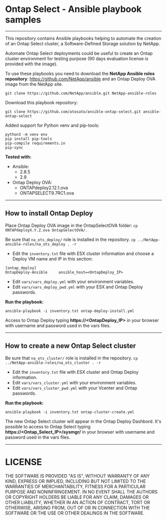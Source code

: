 # Ontap Select - Ansible playbook samples
----
This repository contains Ansible playbooks helping to automate the creation of an Ontap Select cluster, a Software-Defined Storage solution by NetApp.

Automate Ontap Select deployments could be useful to create an Ontap cluster environment for testing purpose (90 days evaluation license is provided with the image).

To use these playbooks you need to download the **NetApp Ansible roles repository**: <link>https://github.com/NetApp/ansible</link> and an Ontap Deploy OVA image from the NetApp site.
```
git clone https://github.com/NetApp/ansible.git NetApp-ansible-roles
```
Download this playbook repository:
```
git clone https://github.com/atosato/ansible-ontap-select.git ansible-ontap-select
```

Added support for Python venv and pip-tools:
```
python3 -m venv env
pip install pip-tools
pip-compile requirements.in
pip-sync
```

**Tested with:**
 - Ansible:
    * 2.8.5
    * 2.9
 - Ontap Deploy OVA: 
    * ONTAPdeploy2.12.1.ova
    * ONTAPSELECT9.7RC1.ova

----
## How to install Ontap Deploy

Place Ontap Deploy OVA image in the OntapSelectOVA folder:
`cp ONTAPdeployX.Y.Z.ova OntapSelectOVA/.`

Be sure that `na_ots_deploy/` role is installed in the repository. `cp ../NetApp-ansible-roles/na_ots_deploy . -r`

- Edit the `inventory.txt` file with ESX cluster information and choose a Deploy VM name and IP in this section:
```
[ontap_deploy]
OntapDeploy-Ansible     ansible_host=<OntapDeploy_IP>
```

- Edit `vars/vars_deploy.yml` with your environment variables.
- Edit `vars/vars_deploy_pwd.yml` with your ESX and Ontap Deploy passwords.

**Run the playbook:**
```
ansible-playbook -i inventory.txt ontap-deploy-install.yml
```

Access to Ontap Deploy typing **https://<OntapDeploy_IP>** in your browser with username and password used in the vars files.

----
## How to create a new Ontap Select cluster

Be sure that `na_ots_cluster/` role is installed in the repository. `cp ../NetApp-ansible-roles/na_ots_cluster . -r`

- Edit the `inventory.txt` file with ESX cluster and Ontap Deploy information.
- Edit `vars/vars_cluster.yml` with your environment variables.
- Edit `vars/vars_cluster_pwd.yml` with your Vcenter and Ontap passwords.

**Run the playbook:**
```
ansible-playbook -i inventory.txt ontap-cluster-create.yml
```

The new Ontap Select cluster will appear in the Ontap Deploy Dashbord.
It's possible to access to Ontap Select typing **https://<Ontap_Select_IP>/sysmgr/** in your browser with username and password used in the vars files.


----
# LICENSE
THE SOFTWARE IS PROVIDED "AS IS", WITHOUT WARRANTY OF ANY KIND, EXPRESS OR IMPLIED, INCLUDING BUT NOT LIMITED TO THE WARRANTIES OF MERCHANTABILITY, FITNESS FOR A PARTICULAR PURPOSE AND NONINFRINGEMENT. IN NO EVENT SHALL THE AUTHORS OR COPYRIGHT HOLDERS BE LIABLE FOR ANY CLAIM, DAMAGES OR OTHER LIABILITY, WHETHER IN AN ACTION OF CONTRACT, TORT OR OTHERWISE, ARISING FROM, OUT OF OR IN CONNECTION WITH THE SOFTWARE OR THE USE OR OTHER DEALINGS IN THE SOFTWARE.

